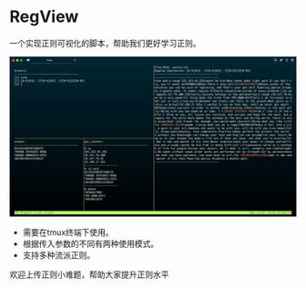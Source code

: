 # RegView
一个实现正则可视化的脚本，帮助我们更好学习正则。

![jpg](./run.jpg)

- 需要在tmux终端下使用。
- 根据传入参数的不同有两种使用模式。
- 支持多种流派正则。

欢迎上传正则小难题，帮助大家提升正则水平
